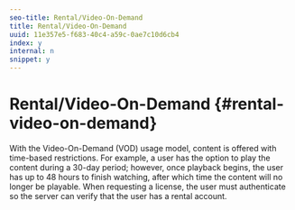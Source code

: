 ```yaml
---
seo-title: Rental/Video-On-Demand
title: Rental/Video-On-Demand
uuid: 11e357e5-f683-40c4-a59c-0ae7c10d6cb4
index: y
internal: n
snippet: y
---
```


# Rental/Video-On-Demand {#rental-video-on-demand}

With the Video-On-Demand (VOD) usage model, content is offered with time-based restrictions. For example, a user has the option to play the content during a 30-day period; however, once playback begins, the user has up to 48 hours to finish watching, after which time the content will no longer be playable. When requesting a license, the user must authenticate so the server can verify that the user has a rental account. 
